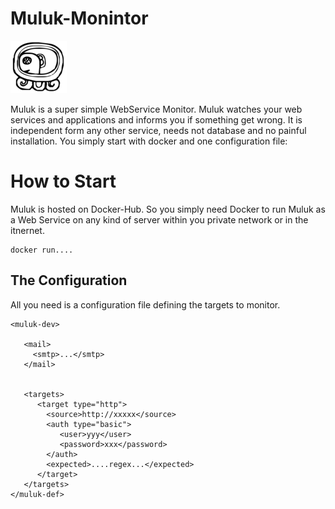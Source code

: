 # Muluk-Monintor

<img src="./doc/resources/MAYA-g-log-cal-D09-Muluk.png" />

Muluk is a super simple WebService Monitor. Muluk watches your web services and applications and informs you if something get wrong. It is independent form any other service, needs not database and no painful installation. You simply start with docker and one configuration file:



# How to Start

Muluk is hosted on Docker-Hub. So you simply need Docker to run Muluk as a Web Service on any kind of server within you private network or in the itnernet. 

 

    docker run....

## The Configuration

All you need is a configuration file defining the targets to monitor.    


    <muluk-dev>
    
       <mail>
         <smtp>...</smtp>
       </mail>
       
       
       <targets>
          <target type="http">
            <source>http://xxxxx</source>
            <auth type="basic">
               <user>yyy</user>
               <password>xxx</password>
            </auth>
            <expected>....regex...</expected>
          </target>
       </targets>
    </muluk-def>